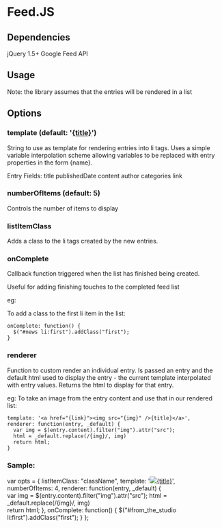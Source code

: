 Feed.JS
=======================

Dependencies 
-----------------------
jQuery 1.5+
Google Feed API



Usage 
-----------------------
<ul id="news"></ul>

<script type="text/javascript" src="http://www.google.com/jsapi?key=ABQIAAAAibVVzsEEnE8IwCs9tzyIfxRDUIAO2r_QCp2emLH7u6hVxhT6NxSvq2xH_P__wq2OJo7epHUGh17NIg"></script>
<script type="text/javascript">
   google.load("feeds", "1");
</script>
<script type="text/javascript">
  $("#news").displayRSS("http://newsroom.melbourne.edu/studio/rss", {});             
</script>



Note: the library assumes that the entries will be rendered in a list 


Options 
-----------------------



### template (default: '<a href="{link}">{title}</a>')

String to use as template for rendering entries into li tags. 
Uses a simple variable interpolation scheme allowing variables to be replaced with entry properties in the form {name}.

Entry Fields:
  title
  publishedDate
  content
  author
  categories
  link



### numberOfItems (default: 5)

Controls the number of items to display


### listItemClass

Adds a class to the li tags created by the new entries.


### onComplete

Callback function triggered when the list has finished being created. 

Useful for adding finishing touches to the completed feed list

eg:

To add a class to the first li item in the list:

    onComplete: function() {
      $("#news li:first").addClass("first");
    }


### renderer 

Function to custom render an individual entry. 
Is passed an entry and the default html used to display the entry - the current template interpolated with entry values.
Returns the html to display for that entry.

eg:
To take an image from the entry content and use that in our rendered list:

    template: '<a href="{link}"><img src="{img}" />{title}</a>',
    renderer: function(entry, _default) {  
      var img = $(entry.content).filter("img").attr("src");
      html = _default.replace(/{img}/, img)       
      return html;
    }



### Sample:

  var opts = {
    listItemClass: "className",
    template: '<a href="{link}"><img class="col-1 first" src="{img}" />{title}</a>',
    numberOfItems: 4,
    renderer: function(entry, _default) {  
      var img = $(entry.content).filter("img").attr("src");
      html = _default.replace(/{img}/, img)       
      return html;
    },
    onComplete: function() {
      $("#from_the_studio li:first").addClass("first");
    }
  };
